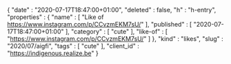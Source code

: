 {
  "date" : "2020-07-17T18:47:00+01:00",
  "deleted" : false,
  "h" : "h-entry",
  "properties" : {
    "name" : [ "Like of https://www.instagram.com/p/CCvzmEKM7sU/" ],
    "published" : [ "2020-07-17T18:47:00+01:00" ],
    "category" : [ "cute" ],
    "like-of" : [ "https://www.instagram.com/p/CCvzmEKM7sU/" ]
  },
  "kind" : "likes",
  "slug" : "2020/07/aigfi",
  "tags" : [ "cute" ],
  "client_id" : "https://indigenous.realize.be"
}

